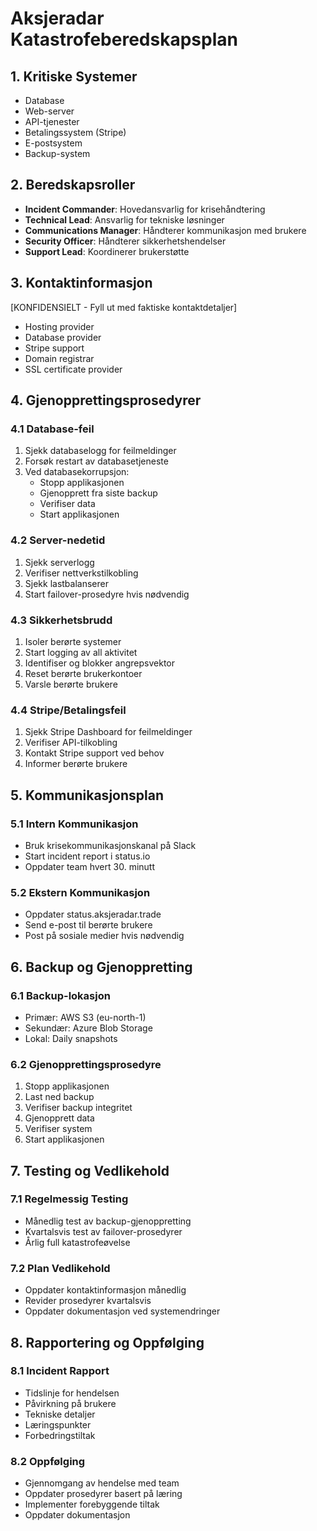 # Aksjeradar Katastrofeberedskapsplan

## 1. Kritiske Systemer
- Database
- Web-server
- API-tjenester
- Betalingssystem (Stripe)
- E-postsystem
- Backup-system

## 2. Beredskapsroller
- **Incident Commander**: Hovedansvarlig for krisehåndtering
- **Technical Lead**: Ansvarlig for tekniske løsninger
- **Communications Manager**: Håndterer kommunikasjon med brukere
- **Security Officer**: Håndterer sikkerhetshendelser
- **Support Lead**: Koordinerer brukerstøtte

## 3. Kontaktinformasjon
[KONFIDENSIELT - Fyll ut med faktiske kontaktdetaljer]
- Hosting provider
- Database provider
- Stripe support
- Domain registrar
- SSL certificate provider

## 4. Gjenopprettingsprosedyrer

### 4.1 Database-feil
1. Sjekk databaselogg for feilmeldinger
2. Forsøk restart av databasetjeneste
3. Ved databasekorrupsjon:
   - Stopp applikasjonen
   - Gjenopprett fra siste backup
   - Verifiser data
   - Start applikasjonen

### 4.2 Server-nedetid
1. Sjekk serverlogg
2. Verifiser nettverkstilkobling
3. Sjekk lastbalanserer
4. Start failover-prosedyre hvis nødvendig

### 4.3 Sikkerhetsbrudd
1. Isoler berørte systemer
2. Start logging av all aktivitet
3. Identifiser og blokker angrepsvektor
4. Reset berørte brukerkontoer
5. Varsle berørte brukere

### 4.4 Stripe/Betalingsfeil
1. Sjekk Stripe Dashboard for feilmeldinger
2. Verifiser API-tilkobling
3. Kontakt Stripe support ved behov
4. Informer berørte brukere

## 5. Kommunikasjonsplan

### 5.1 Intern Kommunikasjon
- Bruk krisekommunikasjonskanal på Slack
- Start incident report i status.io
- Oppdater team hvert 30. minutt

### 5.2 Ekstern Kommunikasjon
- Oppdater status.aksjeradar.trade
- Send e-post til berørte brukere
- Post på sosiale medier hvis nødvendig

## 6. Backup og Gjenoppretting

### 6.1 Backup-lokasjon
- Primær: AWS S3 (eu-north-1)
- Sekundær: Azure Blob Storage
- Lokal: Daily snapshots

### 6.2 Gjenopprettingsprosedyre
1. Stopp applikasjonen
2. Last ned backup
3. Verifiser backup integritet
4. Gjenopprett data
5. Verifiser system
6. Start applikasjonen

## 7. Testing og Vedlikehold

### 7.1 Regelmessig Testing
- Månedlig test av backup-gjenoppretting
- Kvartalsvis test av failover-prosedyrer
- Årlig full katastrofeøvelse

### 7.2 Plan Vedlikehold
- Oppdater kontaktinformasjon månedlig
- Revider prosedyrer kvartalsvis
- Oppdater dokumentasjon ved systemendringer

## 8. Rapportering og Oppfølging

### 8.1 Incident Rapport
- Tidslinje for hendelsen
- Påvirkning på brukere
- Tekniske detaljer
- Læringspunkter
- Forbedringstiltak

### 8.2 Oppfølging
- Gjennomgang av hendelse med team
- Oppdater prosedyrer basert på læring
- Implementer forebyggende tiltak
- Oppdater dokumentasjon
